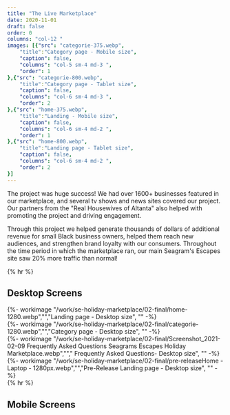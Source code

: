 ```yaml
---
title: "The Live Marketplace"
date: 2020-11-01
draft: false
order: 0
columns: "col-12 "
images: [{"src": "categorie-375.webp",
    "title":"Category page - Mobile size",
    "caption": false,
    "columns": "col-5 sm-4 md-3 ",
    "order": 1
},{"src": "categorie-800.webp",
    "title":"Category page - Tablet size",
    "caption": false,
    "columns": "col-6 sm-4 md-3 ",
    "order": 2
},{"src": "home-375.webp",
    "title":"Landing - Mobile size",
    "caption": false,
    "columns": "col-6 sm-4 md-2 ",
    "order": 1  
},{"src": "home-800.webp",
    "title":"Landing page - Tablet size",
    "caption": false,
    "columns": "col-6 sm-4 md-2 ",
    "order": 2
}]
---
```

<div class="container lg"><div class="container gap-1">
<div class="col col-12 col-12 md-10 lg-8  mb-2">
The project was huge success! We had over 1600+ businesses featured in our marketplace, and several tv shows and news sites covered our project. Our partners from the "Real Housewives of Altanta" also helped with promoting the project and driving engagement. 

Through this project we helped generate thousands of dollars of additional revenue for small Black business owners, helped them reach new audiences, and strengthen brand loyalty with our consumers. Throughout the time period in which the marketplace ran, our main Seagram's Escapes site saw 20% more traffic than normal!
</div>

{% hr %}


## Desktop Screens
<div class="container lg"><div class="container gap-1">
<div class="col col-6 sm-6 md-6 lg-4  mb-2">
{%- workimage  "/work/se-holiday-marketplace/02-final/home-1280.webp","","Landing page - Desktop size", ""  -%}
</div>
<div class="col col-6 sm-6 md-6 lg-4  mb-2">
{%- workimage  "/work/se-holiday-marketplace/02-final/categorie-1280.webp","","Category page - Desktop size", ""  -%}
</div>
<div class="col col-6 sm-6 md-6 lg-4  mb-2">
{%- workimage  "/work/se-holiday-marketplace/02-final/Screenshot_2021-02-09 Frequently Asked Questions Seagrams Escapes Holiday Marketplace.webp",""," Frequently Asked Questions- Desktop size", ""  -%}
{%- workimage  "/work/se-holiday-marketplace/02-final/pre-releaseHome - Laptop - 1280px.webp","","Pre-Release Landing page - Desktop size", ""  -%}
</div>
</div></div>
{% hr %}


## Mobile Screens
